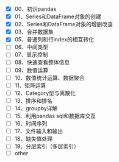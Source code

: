 - [x] 00、初识pandas
- [x] 01、Series和DataFrame对象的创建
- [x] 02、Series和DataFrame对象的增删改查
- [x] 03、合并数据集
- [x] 05、普通列和行index的相互转化
- [ ] 06、中间类型
- [ ] 07、显示控制
- [ ] 08、快速查看整体信息
- [ ] 09、数值运算
- [ ] 10、数值统计运算、数据聚合
- [ ] 11、矩阵运算
- [ ] 12、Category型与离散化
- [ ] 13、排序和排名
- [ ] 14、groupby详解
- [ ] 15、利用pandas sql和数据库交互
- [ ] 16、时间序列
- [ ] 17、文件输入和输出
- [ ] 18、缺失值处理
- [ ] 19、分层索引（多层索引）
- [ ] other